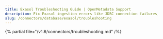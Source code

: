 ```yaml
---
title: Exasol Troubleshooting Guide | OpenMetadata Support
description: Fix Exasol ingestion errors like JDBC connection failures, incorrect credentials, or schema parsing issues.
slug: /connectors/database/exasol/troubleshooting
---
```


{% partial file="/v1.8/connectors/troubleshooting.md" /%}
